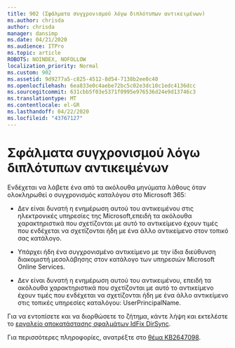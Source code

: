 ```yaml
---
title: 902 (Σφάλματα συγχρονισμού λόγω διπλότυπων αντικειμένων)
ms.author: chrisda
author: chrisda
manager: dansimp
ms.date: 04/21/2020
ms.audience: ITPro
ms.topic: article
ROBOTS: NOINDEX, NOFOLLOW
localization_priority: Normal
ms.custom: 902
ms.assetid: 9d9277a5-c825-4512-8d54-7138b2ee0c40
ms.openlocfilehash: 6ea833e0c4aebe72bc5c02e3dc10c1edc4136dcc
ms.sourcegitcommit: 631cbb5f03e5371f0995e976536d24e9d13746c3
ms.translationtype: MT
ms.contentlocale: el-GR
ms.lasthandoff: 04/22/2020
ms.locfileid: "43767127"
---
```

# <a name="sync-errors-due-to-duplicate-objects"></a>Σφάλματα συγχρονισμού λόγω διπλότυπων αντικειμένων

Ενδέχεται να λάβετε ένα από τα ακόλουθα μηνύματα λάθους όταν ολοκληρωθεί ο συγχρονισμός καταλόγου στο Microsoft 365:

- Δεν είναι δυνατή η ενημέρωση αυτού του αντικειμένου στις ηλεκτρονικές υπηρεσίες της Microsoft,επειδή τα ακόλουθα χαρακτηριστικά που σχετίζονται με αυτό το αντικείμενο έχουν τιμές που ενδέχεται να σχετίζονται ήδη με ένα άλλο αντικείμενο στον τοπικό σας κατάλογο.

- Υπάρχει ήδη ένα συγχρονισμένο αντικείμενο με την ίδια διεύθυνση διακομιστή μεσολάβησης στον κατάλογο των υπηρεσιών Microsoft Online Services.

- Δεν είναι δυνατή η ενημέρωση αυτού του αντικειμένου, επειδή τα ακόλουθα χαρακτηριστικά που σχετίζονται με αυτό το αντικείμενο έχουν τιμές που ενδέχεται να σχετίζονται ήδη με ένα άλλο αντικείμενο στις τοπικές υπηρεσίες καταλόγου: UserPrincipalName.

Για να εντοπίσετε και να διορθώσετε το ζήτημα, κάντε λήψη και εκτελέστε το [εργαλείο αποκατάστασης σφαλμάτων IdFix DirSync](https://www.microsoft.com/download/details.aspx?id=36832).

Για περισσότερες πληροφορίες, ανατρέξτε στο [θέμα KB2647098](https://support.microsoft.com/help/2647098/duplicate-or-invalid-attributes-prevent-directory-synchronization-in-o).
